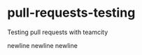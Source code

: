 pull-requests-testing
=====================

Testing pull requests with teamcity

newline
newline
newline

